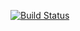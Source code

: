 [![Build Status](https://travis-ci.org/maxschulze/june-photo-sharing.png?branch=master)](https://travis-ci.org/maxschulze/june-photo-sharing)